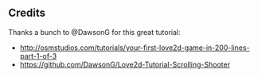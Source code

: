 ## Credits

Thanks a bunch to @DawsonG for this great tutorial:
 - http://osmstudios.com/tutorials/your-first-love2d-game-in-200-lines-part-1-of-3
 - https://github.com/DawsonG/Love2d-Tutorial-Scrolling-Shooter
